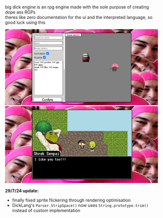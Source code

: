 big dick engine is an rpg engine made with the sole purpose of creating dope ass RGPs  
theres like zero documentation for the ui and the interpreted language, so good luck using this  
  
![BUILD SCREENSHOT](https://github.com/WAP-Industries/Big-Dick-Engine/blob/main/example_project.png?raw=true)
![BUILD SCREENSHOT](https://github.com/WAP-Industries/Big-Dick-Engine/blob/main/example_game.png?raw=true)

<b> 29/7/24 update: </b> 
- finally fixed sprite flickering through rendering optimisation
- DickLang's `Parser.StripSpace()` now uses `String.prototype.trim()` instead of custom implementation
